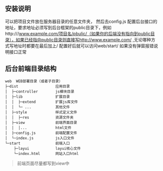 ##  安装说明
可以把项目文件放在服务器目录的任意文件夹，
然后去config.js 配置后台接口的地址，要求地址必须写到后台框架的public目录下，例如http:///www.example.com/项目名/pbulic/（如果你的后端没有指向到public目录），如果已经指向public目录则直接写http://www.example.com/ ,无论哪种方式写地址时都要在最后加上/
配置好后就可以访问web/start/ 如果没有弹窗报错说明接口正常

##  后台前端目录结构
    web  WEB部署目录（或者子目录）
    ├─dist                 应用目录
    │  ├─controller        js模块目录
    │  ├─lib               扩展目录
    │  │  ├─extend         扩展js库文件
    │  │  └─ ...           其他文件
    │  ├─style             样式定义文件
    │  │  ├─res            资源文件夹
    │  ├─view              前端界面目录
    │  │  │...             html文件
    │  ├─config.js         前端配置文件
    │  └─index.js          js入口文件
    └─start                前端入口
        ├─layui            layui核心文件
        └─index.html       网站入口html
 
> 前端页面尽量都写到view中
